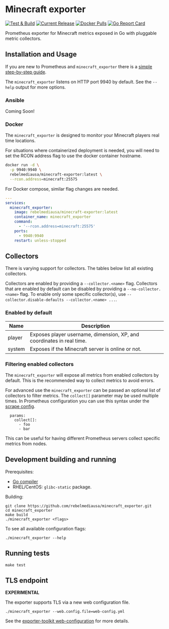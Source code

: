 # Minecraft exporter

[![Test & Build](https://github.com/rebelmediausa/minecraft_exporter/actions/workflows/test.yml/badge.svg?branch=master)](https://github.com/rebelmediausa/minecraft_exporter/actions/workflows/test.yml)
[![Current Release](https://img.shields.io/github/v/release/rebelmediausa/minecraft_exporter)](https://github.com/rebelmediausa/minecraft_exporter/releases/latest)
[![Docker Pulls](https://img.shields.io/docker/pulls/rebelmediausa/minecraft-exporter)](https://hub.docker.com/r/rebelmediausa/minecraft-exporter)
[![Go Report Card](https://goreportcard.com/badge/github.com/rebelmediausa/minecraft_exporter)](https://goreportcard.com/report/github.com/rebelmediausa/minecraft_exporter)

Prometheus exporter for Minecraft metrics exposed
in Go with pluggable metric collectors.


## Installation and Usage

If you are new to Prometheus and `minecraft_exporter` there is
a [simple step-by-step guide](https://docs.rebelmedia.io/guides/minecraft/exporter).

The `minecraft_exporter` listens on HTTP port 9940 by default.
See the `--help` output for more options.


### Ansible

Coming Soon!


### Docker

The `minecraft_exporter` is designed to monitor your Minecraft players real time locations.

For situations where containerized deployment is needed, you will
need to set the RCON address flag to use the docker container hostname.

```bash
docker run -d \
  -p 9940:9940 \
  rebelmediausa/minecraft-exporter:latest \
  --rcon.address=minecraft:25575
```

For Docker compose, similar flag changes are needed.

```yaml
---
services:
  minecraft_exporter:
    image: rebelmediausa/minecraft-exporter:latest
    container_name: minecraft_exporter
    command:
      - '--rcon.address=minecraft:25575'
    ports:
      - 9940:9940
    restart: unless-stopped
```


## Collectors

There is varying support for collectors.
The tables below list all existing collectors.

Collectors are enabled by providing a `--collector.<name>` flag.
Collectors that are enabled by default can be disabled
by providing a `--no-collector.<name>` flag.
To enable only some specific collector(s),
use `--collector.disable-defaults --collector.<name> ...`.


### Enabled by default

| Name   | Description                                                           |
|--------|-----------------------------------------------------------------------|
| player | Exposes player username, dimension, XP, and coordinates in real time. |
| system | Exposes if the Minecraft server is online or not.                     |


### Filtering enabled collectors

The `minecraft_exporter` will expose all metrics from enabled collectors
by default. This is the recommended way to collect metrics to avoid errors.

For advanced use the `minecraft_exporter` can be passed an optional list
of collectors to filter metrics. The `collect[]` parameter may be used
multiple times. In Prometheus configuration you can use this syntax under
the [scrape config](https://prometheus.io/docs/prometheus/latest/configuration/configuration/#<scrape_config>).

```
  params:
    collect[]:
      - foo
      - bar
```

This can be useful for having different Prometheus servers collect
specific metrics from nodes.


## Development building and running

Prerequisites:

* [Go compiler](https://golang.org/dl/)
* RHEL/CentOS: `glibc-static` package.

Building:

    git clone https://github.com/rebelmediausa/minecraft_exporter.git
    cd minecraft_exporter
    make build
    ./minecraft_exporter <flags>

To see all available configuration flags:

    ./minecraft_exporter --help


## Running tests

    make test


## TLS endpoint

**EXPERIMENTAL**

The exporter supports TLS via a new web configuration file.

```console
./minecraft_exporter --web.config.file=web-config.yml
```

See the [exporter-toolkit web-configuration](https://github.com/prometheus/exporter-toolkit/blob/master/docs/web-configuration.md) for more details.
